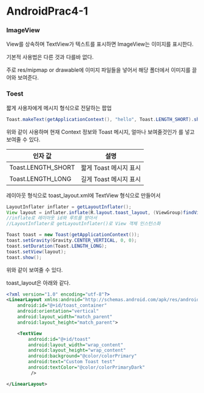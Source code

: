 # AndroidPrac4-1

### ImageView

View를 상속하며 TextView가 텍스트를 표시하면 ImageView는 이미지를 표시한다.

기본적 사용법은 다른 것과 다를바 없다.

주로 res/mipmap or drawable에 이미지 파일들을 넣어서 해당 폴더에서 이미지를 끌어와 보여준다.



### Toest

짧게 사용자에게 메시지 형식으로 전달하는 팝업

```java
Toast.makeText(getApplicationContext(), "hello", Toast.LENGTH_SHORT).show();
```

위와 같이 사용하며 현재 Context 정보와 Toast 메시지, 얼마나 보여줄것인가 를 넣고 보여줄 수 있다.

| 인자 값            | 설명                   |
| ------------------ | ---------------------- |
| Toast.LENGTH_SHORT | 짧게 Toast 메시지 표시 |
| Toast.LENGTH_LONG  | 길게 Toast 메시지 표시 |



레이아웃 형식으로 toast_layout.xml에 TextView 형식으로 만들어서

```java
LayoutInflater inflater = getLayoutInflater(); 
View layout = inflater.inflate(R.layout.toast_layout, (ViewGroup)findViewById(R.id.toast_container));
//inflate로 레이아웃 id와 루트를 받아서
//LayoutInflater로 getLayoutInflater()로 View 객체 인스턴스화

Toast toast = new Toast(getApplicationContext());
toast.setGravity(Gravity.CENTER_VERTICAL, 0, 0);
toast.setDuration(Toast.LENGTH_LONG);
toast.setView(layout);
toast.show();
```

위와 같이 보여줄 수 있다.

toast_layout은 아래와 같다.

```xml
<?xml version="1.0" encoding="utf-8"?>
<LinearLayout xmlns:android="http://schemas.android.com/apk/res/android"
    android:id="@+id/toast_container"
    android:orientation="vertical"
    android:layout_width="match_parent"
    android:layout_height="match_parent">

    <TextView
        android:id="@+id/toast"
        android:layout_width="wrap_content"
        android:layout_height="wrap_content"
        android:background="@color/colorPrimary"
        android:text="Custom Toast test"
        android:textColor="@color/colorPrimaryDark"
         />

</LinearLayout>
```

